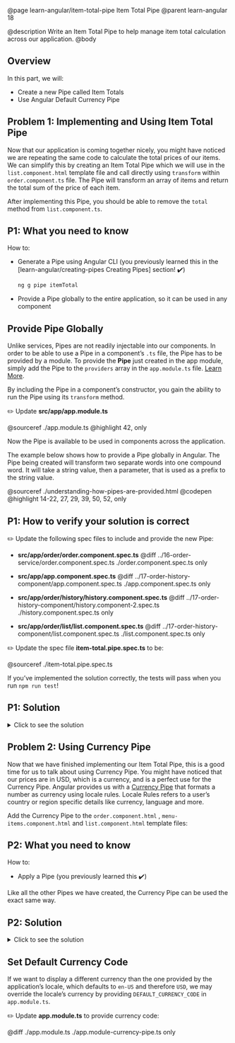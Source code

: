 @page learn-angular/item-total-pipe Item Total Pipe
@parent learn-angular 18

@description Write an Item Total Pipe to help manage item total calculation across our application.
@body

## Overview

In this part, we will:

- Create a new Pipe called Item Totals
- Use Angular Default Currency Pipe

## Problem 1: Implementing and Using Item Total Pipe

Now that our application is coming together nicely, you might have noticed we are repeating the same code to calculate the total prices of our items.
We can simplify this by creating an Item Total Pipe which we will use in the `list.component.html` template file and call directly using `transform` within `order.component.ts` file. The Pipe will transform an array of items and return the total sum of the price of each item.

After implementing this Pipe, you should be able to remove the `total` method from `list.component.ts`.

## P1: What you need to know

How to:

- Generate a Pipe using Angular CLI (you previously learned this in the [learn-angular/creating-pipes Creating Pipes] section! ✔️)
  ```bash
  ng g pipe itemTotal
  ```
- Provide a Pipe globally to the entire application, so it can be used in any component

## Provide Pipe Globally

Unlike services, Pipes are not readily injectable into our components. In order to be able to use a Pipe in a component’s `.ts` file, the Pipe has to be provided by a module.
To provide the **Pipe** just created in the app module, simply add the Pipe to the `providers` array in the `app.module.ts` file. [Learn More](https://angular.io/guide/providers).

By including the Pipe in a component’s constructor, you gain the ability to run the Pipe using its `transform` method.

✏️ Update **src/app/app.module.ts**

@sourceref ./app.module.ts
@highlight 42, only

Now the Pipe is available to be used in components across the application.

The example below shows how to provide a Pipe globally in Angular. The Pipe being created will transform two separate words into one compound word. It will take a string value, then a parameter, that is used as a prefix to the string value.

@sourceref ./understanding-how-pipes-are-provided.html
@codepen
@highlight 14-22, 27, 29, 39, 50, 52, only

## P1: How to verify your solution is correct

✏️ Update the following spec files to include and provide the new Pipe:

- **src/app/order/order.component.spec.ts**
  @diff ../16-order-service/order.component.spec.ts ./order.component.spec.ts only

- **src/app/app.component.spec.ts**
  @diff ../17-order-history-component/app.component.spec.ts ./app.component.spec.ts only

- **src/app/order/history/history.component.spec.ts**
  @diff ../17-order-history-component/history.component-2.spec.ts ./history.component.spec.ts only

- **src/app/order/list/list.component.spec.ts**
  @diff ../17-order-history-component/list.component.spec.ts ./list.component.spec.ts only

✏️ Update the spec file **item-total.pipe.spec.ts** to be:

@sourceref ./item-total.pipe.spec.ts

If you’ve implemented the solution correctly, the tests will pass when you run `npm run test`!

## P1: Solution

<details>
<summary>Click to see the solution</summary>
✏️ Update **src/app/item-total.pipe.ts** to:

@sourceref ./item-total.pipe.ts

✏️ Update **src/app/order/order.component.ts** to use the item total Pipe:

@diff ../16-order-service/order.component-solution.ts ./order.component-solution.ts only

✏️ Update **src/app/order/list/list.component.html** to use the item total Pipe:

@diff ../17-order-history-component/list.component.html ./list.component.html only

</details>

## Problem 2: Using Currency Pipe

Now that we have finished implementing our Item Total Pipe, this is a good time for us to talk about using Currency Pipe. You might have noticed that our prices are in USD, which is a currency, and is a perfect use for the Currency Pipe.
Angular provides us with a [Currency Pipe](https://angular.io/api/common/CurrencyPipe) that formats a number as currency using locale rules. Locale Rules refers to a user’s country or region specific details like currency, language and more.

Add the Currency Pipe to the `order.component.html` , `menu-items.component.html` and `list.component.html` template files:

## P2: What you need to know

How to:

- Apply a Pipe (you previously learned this ✔️)

Like all the other Pipes we have created, the Currency Pipe can be used the exact same way.

## P2: Solution

<details>
<summary>Click to see the solution</summary>
✏️ Update **src/app/order/order.component.html** to use the Currency Pipe:

@diff ../16-order-service/order.component.html ./order.component.html only

✏️ Update **src/app/order/list/list.component.html** to use the currency Pipe:

@diff ./list.component.html ./list.component-currency.html only

✏️ Update **src/app/order/menu-items/menu-items.component.html** to use the Currency Pipe:
@diff ../14-building-order-form/child-component/menu-items-1.component.html ./menu-items-1.component-currency.html only

</details>

## Set Default Currency Code

If we want to display a different currency than the one provided by the application’s locale, which defaults to `en-US` and therefore `USD`, we may override the locale’s currency by providing `DEFAULT_CURRENCY_CODE` in `app.module.ts`.

✏️ Update **app.module.ts** to provide currency code:

@diff ./app.module.ts ./app.module-currency-pipe.ts only
